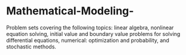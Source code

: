 # Mathematical-Modeling-
Problem sets covering the following topics: linear algebra, nonlinear equation solving, initial value and boundary value problems for solving differential equations, numerical: optimization and probability, and stochastic methods.
